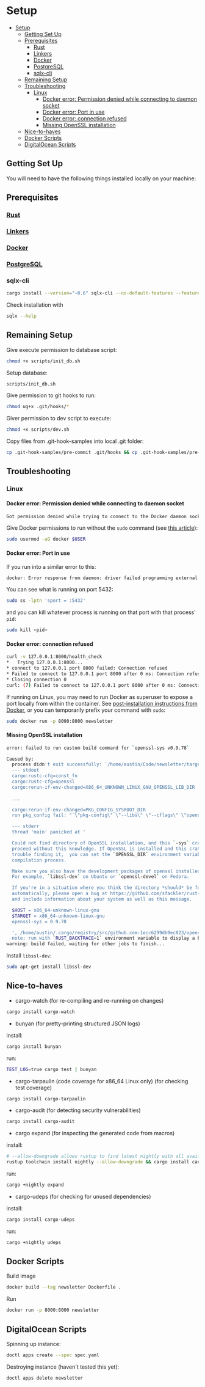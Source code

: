 # Setup

- [Setup](#setup)
  - [Getting Set Up](#getting-set-up)
  - [Prerequisites](#prerequisites)
    - [Rust](#rust)
    - [Linkers](#linkers)
    - [Docker](#docker)
    - [PostgreSQL](#postgresql)
    - [sqlx-cli](#sqlx-cli)
  - [Remaining Setup](#remaining-setup)
  - [Troubleshooting](#troubleshooting)
    - [Linux](#linux)
      - [Docker error: Permission denied while connecting to daemon socket](#docker-error-permission-denied-while-connecting-to-daemon-socket)
      - [Docker error: Port in use](#docker-error-port-in-use)
      - [Docker error: connection refused](#docker-error-connection-refused)
      - [Missing OpenSSL installation](#missing-openssl-installation)
  - [Nice-to-haves](#nice-to-haves)
  - [Docker Scripts](#docker-scripts)
  - [DigitalOcean Scripts](#digitalocean-scripts)

## Getting Set Up

You will need to have the following things installed locally on your machine:

## Prerequisites

### [Rust](https://www.rust-lang.org/tools/install)

### [Linkers](.cargo/config.toml)

### [Docker](https://docs.docker.com/engine/install/)

### [PostgreSQL](https://www.timescale.com/blog/how-to-install-psql-on-mac-ubuntu-debian-windows/)

### sqlx-cli

```sh
cargo install --version="~0.6" sqlx-cli --no-default-features --features rustls,postgres
```

Check installation with

```sh
sqlx --help
```

## Remaining Setup

Give execute permission to database script:

```sh
chmod +x scripts/init_db.sh
```

Setup database:

```sh
scripts/init_db.sh
```

Give permission to git hooks to run:

```sh
chmod ug+x .git/hooks/*
```

Giver permission to dev script to execute:

```sh
chmod +x scripts/dev.sh
```

Copy files from .git-hook-samples into local .git folder:

```sh
cp .git-hook-samples/pre-commit .git/hooks && cp .git-hook-samples/pre-push .git/hooks
```

## Troubleshooting

### Linux

#### Docker error: Permission denied while connecting to daemon socket

```sh
Got permission denied while trying to connect to the Docker daemon socket at unix:///var/run/docker.sock: Get "http://%2Fvar%2Frun%2Fdocker.sock/v1.24/containers/json?filters=%7B%22name%22%3A%7B%22postgres%22%3Atrue%7D%7D": dial unix /var/run/docker.sock: connect: permission denied
```

Give Docker permissions to run without the `sudo` command (see [this article](https://linuxhandbook.com/docker-permission-denied/)):

```sh
sudo usermod -aG docker $USER
```

#### Docker error: Port in use

If you run into a similar error to this:

```sh
docker: Error response from daemon: driver failed programming external connectivity on endpoint postgres_1670526252 (ff0025ac986365a798e374eb74ab74dcf3d2db686e6c938d97cea9c3e9f2a390): Error starting userland proxy: listen tcp4 0.0.0.0:5432: bind: address already in use.
```

You can see what is running on port 5432:

```sh
sudo ss -lptn 'sport = :5432'
```

and you can kill whatever process is running on that port with that process' `pid`:

```sh
sudo kill <pid>
```

#### Docker error: connection refused

```sh
curl -v 127.0.0.1:8000/health_check
*   Trying 127.0.0.1:8000...
* connect to 127.0.0.1 port 8000 failed: Connection refused
* Failed to connect to 127.0.0.1 port 8000 after 0 ms: Connection refused
* Closing connection 0
curl: (7) Failed to connect to 127.0.0.1 port 8000 after 0 ms: Connection refused
```

If running on Linux, you may need to run Docker as superuser to expose a port locally from within the container. See [post-installation instructions from Docker](https://docs.docker.com/engine/install/linux-postinstall/), or you can temporarily prefix your command with `sudo`:

```sh
sudo docker run -p 8000:8000 newsletter
```

#### Missing OpenSSL installation

```sh
error: failed to run custom build command for `openssl-sys v0.9.78`

Caused by:
  process didn't exit successfully: `/home/austin/Code/newsletter/target/debug/build/openssl-sys-fbb4cbe5ef8d9301/build-script-main` (exit status: 101)
  --- stdout
  cargo:rustc-cfg=const_fn
  cargo:rustc-cfg=openssl
  cargo:rerun-if-env-changed=X86_64_UNKNOWN_LINUX_GNU_OPENSSL_LIB_DIR
    
  ...

  cargo:rerun-if-env-changed=PKG_CONFIG_SYSROOT_DIR
  run pkg_config fail: "`\"pkg-config\" \"--libs\" \"--cflags\" \"openssl\"` did not exit successfully: exit status: 1\nerror: could not find system library 'openssl' required by the 'openssl-sys' crate\n\n--- stderr\nPackage openssl was not found in the pkg-config search path.\nPerhaps you should add the directory containing `openssl.pc'\nto the PKG_CONFIG_PATH environment variable\nNo package 'openssl' found\n"

  --- stderr
  thread 'main' panicked at '

  Could not find directory of OpenSSL installation, and this `-sys` crate cannot
  proceed without this knowledge. If OpenSSL is installed and this crate had
  trouble finding it,  you can set the `OPENSSL_DIR` environment variable for the
  compilation process.

  Make sure you also have the development packages of openssl installed.
  For example, `libssl-dev` on Ubuntu or `openssl-devel` on Fedora.

  If you're in a situation where you think the directory *should* be found
  automatically, please open a bug at https://github.com/sfackler/rust-openssl
  and include information about your system as well as this message.

  $HOST = x86_64-unknown-linux-gnu
  $TARGET = x86_64-unknown-linux-gnu
  openssl-sys = 0.9.78

  ', /home/austin/.cargo/registry/src/github.com-1ecc6299db9ec823/openssl-sys-0.9.78/build/find_normal.rs:191:5
  note: run with `RUST_BACKTRACE=1` environment variable to display a backtrace
warning: build failed, waiting for other jobs to finish...
```

Install `libssl-dev`:

```sh
sudo apt-get install libssl-dev
```

## Nice-to-haves

- cargo-watch (for re-compiling and re-running on changes)

```sh
cargo install cargo-watch
```

- bunyan (for pretty-printing structured JSON logs)

install:

```sh
cargo install bunyan
```

run:

```sh
TEST_LOG=true cargo test | bunyan
```

- cargo-tarpaulin (code coverage for x86_64 Linux only) (for checking test coverage)

```sh
cargo install cargo-tarpaulin
```

- cargo-audit (for detecting security vulnerabilities)

```sh
cargo install cargo-audit
```

- cargo expand (for inspecting the generated code from macros)

install:

```sh
# --allow-downgrade allows rustup to find latest nightly with all available components
rustup toolchain install nightly --allow-downgrade && cargo install cargo-expand
```

run:

```sh
cargo +nightly expand
```

- cargo-udeps (for checking for unused dependencies)

install:

```sh
cargo install cargo-udeps
```

run:

```sh
cargo +nightly udeps
```

## Docker Scripts

Build image

```sh
docker build --tag newsletter Dockerfile .
```

Run

```sh
docker run -p 8000:8000 newsletter
```

## DigitalOcean Scripts

Spinning up instance:

```sh
doctl apps create --spec spec.yaml
```

Destroying instance (haven't tested this yet):

```sh
doctl apps delete newsletter
```
